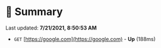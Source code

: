 # 📖 Summary
Last updated: **7/21/2021, 8:50:53 AM**

- `GET` [https://google.com](https://google.com) - **Up** (188ms)
